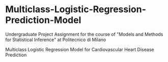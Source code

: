 # Multiclass-Logistic-Regression-Prediction-Model

Undergraduate Project Assignment for the course of "Models and Methods for Statistical Inference" at Politecnico di Milano

Multiclass Logistic Regression Model for Cardiovascular Heart Disease Prediction

